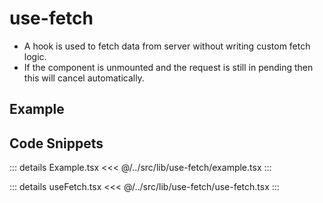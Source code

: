 # use-fetch

- A hook is used to fetch data from server without writing custom fetch logic.
- If the component is unmounted and the request is still in pending then this will cancel automatically.

## Example

<div ref="el" />

<script setup>
import { createElement } from 'react'
import { createRoot } from 'react-dom/client'
import { ref, onMounted } from 'vue'
import Example from '../../src/lib/use-fetch/example.tsx'
import useFetch from '../../src/lib/use-fetch/use-fetch'

const el = ref()
onMounted(() => {
   const root = createRoot(el.value)
   root.render(createElement(Example, {}, null))
})
</script>

## Code Snippets

::: details Example.tsx
<<< @/../src/lib/use-fetch/example.tsx
:::

::: details useFetch.tsx
<<< @/../src/lib/use-fetch/use-fetch.tsx
:::
